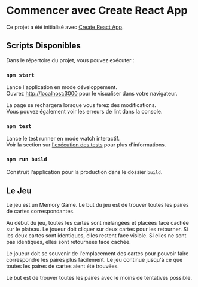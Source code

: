 # Commencer avec Create React App

Ce projet a été initialisé avec [Create React App](https://github.com/facebook/create-react-app).

## Scripts Disponibles

Dans le répertoire du projet, vous pouvez exécuter :

### `npm start`

Lance l'application en mode développement.\
Ouvrez [http://localhost:3000](http://localhost:3000) pour le visualiser dans votre navigateur.

La page se rechargera lorsque vous ferez des modifications.\
Vous pouvez également voir les erreurs de lint dans la console.

### `npm test`

Lance le test runner en mode watch interactif.\
Voir la section sur [l'exécution des tests](https://facebook.github.io/create-react-app/docs/running-tests) pour plus d'informations.

### `npm run build`

Construit l'application pour la production dans le dossier `build`.

## Le Jeu

Le jeu est un Memory Game. Le but du jeu est de trouver toutes les paires de cartes correspondantes.

Au début du jeu, toutes les cartes sont mélangées et placées face cachée sur le plateau. Le joueur doit cliquer sur deux cartes pour les retourner. Si les deux cartes sont identiques, elles restent face visible. Si elles ne sont pas identiques, elles sont retournées face cachée.

Le joueur doit se souvenir de l'emplacement des cartes pour pouvoir faire correspondre les paires plus facilement. Le jeu continue jusqu'à ce que toutes les paires de cartes aient été trouvées.

Le but est de trouver toutes les paires avec le moins de tentatives possible.